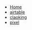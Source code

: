 <!-- docs/_sidebar.md -->

* [Home](/)
* [airtable](airtable.md)
* [claoking](claoking.md)
* [pixel](pixel.md)
